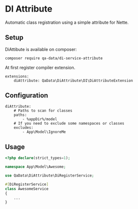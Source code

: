 # DI Attribute

Automatic class registration using a simple attribute for Nette.

## Setup

DiAttibute is available on composer:

```bash
composer require qa-data/di-service-attribute
```

At first register compiler extension.

```neon
extensions:
	diAttribute: QaData\DiAttribute\DI\DiAttributeExtension
```

## Configuration

```neon
diAttribute:
	# Paths to scan for classes
	paths:
		- %appDir%/model
	# If you need to exclude some namespaces or classes
	excludes:
		- App\Model\IgnoreMe
```

## Usage

```php
<?php declare(strict_types=1);

namespace App\Model\Awesome;

use QaData\DiAttribute\DiRegisterService;

#[DiRegisterService]
class AwesomeService
{
	...
}
